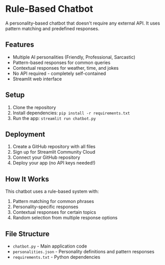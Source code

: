 # Rule-Based Chatbot

A personality-based chatbot that doesn't require any external API. It uses pattern matching and predefined responses.

## Features

- Multiple AI personalities (Friendly, Professional, Sarcastic)
- Pattern-based responses for common queries
- Contextual responses for weather, time, and jokes
- No API required - completely self-contained
- Streamlit web interface

## Setup

1. Clone the repository
2. Install dependencies: `pip install -r requirements.txt`
3. Run the app: `streamlit run chatbot.py`

## Deployment

1. Create a GitHub repository with all files
2. Sign up for Streamlit Community Cloud
3. Connect your GitHub repository
4. Deploy your app (no API keys needed!)

## How It Works

This chatbot uses a rule-based system with:
1. Pattern matching for common phrases
2. Personality-specific responses
3. Contextual responses for certain topics
4. Random selection from multiple response options

## File Structure

- `chatbot.py` - Main application code
- `personalities.json` - Personality definitions and pattern responses
- `requirements.txt` - Python dependencies
